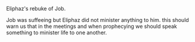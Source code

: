 Eliphaz's rebuke of Job.

Job was suffeeing but Eliphaz did not minister anything to him. this should warn
us that in the meetings and when prophecying we should speak something to minister
life to one another.
